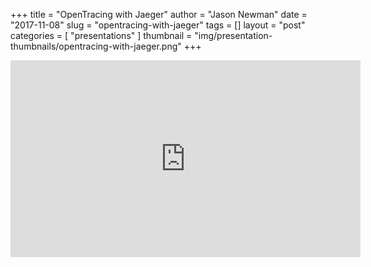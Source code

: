 +++
title = "OpenTracing with Jaeger"
author = "Jason Newman"
date = "2017-11-08"
slug = "opentracing-with-jaeger"
tags = []
layout = "post"
categories = [
  "presentations"
]
thumbnail = "img/presentation-thumbnails/opentracing-with-jaeger.png"
+++

<iframe width="560" height="315" src="https://www.youtube.com/embed/GccUVCI5TkM" frameborder="0" allow="autoplay; encrypted-media" allowfullscreen></iframe>
